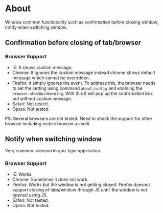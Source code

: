 # About
Window common functionality such as confirmation before closing window, notify when switching window.

## Confirmation before closing of tab/browser

### Browser Support
* IE: It shows custom message.
* Chrome: It ignores the custom message instead chrome shows default message which cannot be overridden.
* Firefox: It simply ignores the event. To address this, the browser needs to set the setting using command `about:config` and enabling the `browser.showQuitWarning`. With this it will pop up the confirmation box but without custom message.
* Safari: Not tested.
* Opera: Not tested.

PS: Several browsers are not tested. Need to check the support for other browser including mobile browser as well.

## Notify when switching window
Very common scenario in quiz type application.

### Browser Support
* IE: Works
* Chrome: Sometimes it does not work.
* Firefox: Works but the window is not getting closed. Firefox doesnot support closing of tabs/window through JS untill the window is not opened using JS.
* Safari: Not tested.
* Opera: Not tested.


